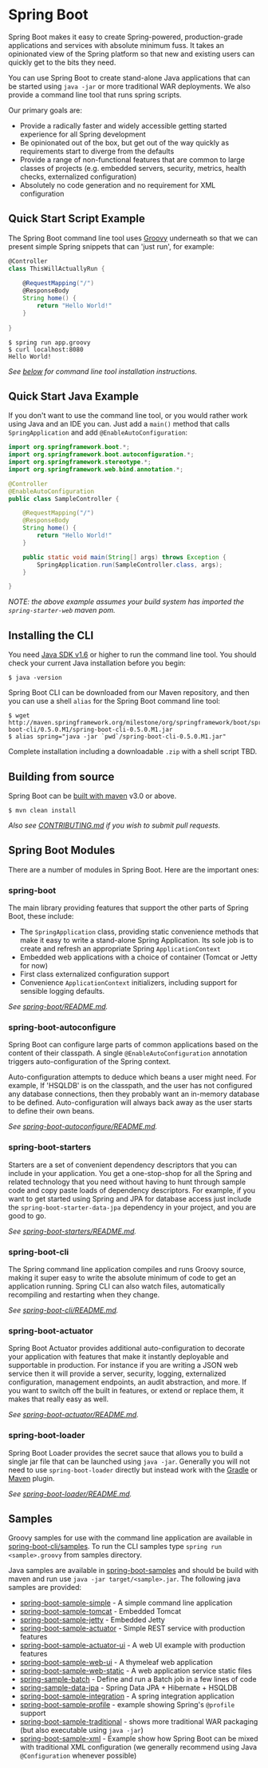 # Spring Boot
Spring Boot makes it easy to create Spring-powered, production-grade applications and 
services with absolute minimum fuss. It takes an opinionated view of the Spring platform 
so that new and existing users can quickly get to the bits they need.

You can use Spring Boot to create stand-alone Java applications that can be started using 
`java -jar` or more traditional WAR deployments. We also provide a command line tool
that runs spring scripts.

Our primary goals are:

* Provide a radically faster and widely accessible getting started experience for all
  Spring development
* Be opinionated out of the box, but get out of the way quickly as requirements start to
  diverge from the defaults
* Provide a range of non-functional features that are common to large classes of projects
  (e.g. embedded servers, security, metrics, health checks, externalized configuration)
* Absolutely no code generation and no requirement for XML configuration

## Quick Start Script Example
The Spring Boot command line tool uses [Groovy](http://groovy.codehaus.org/) underneath 
so that we can present simple Spring snippets that can 'just run', for example:

```groovy
@Controller
class ThisWillActuallyRun {
	
	@RequestMapping("/")
	@ResponseBody
	String home() {
		return "Hello World!"
	}
	
}
```

```
$ spring run app.groovy
$ curl localhost:8080
Hello World!
```

_See [below](#installing-the-cli) for command line tool installation instructions._

## Quick Start Java Example
If you don't want to use the command line tool, or you would rather work using Java and
an IDE you can. Just add a `main()` method that calls `SpringApplication` and
add `@EnableAutoConfiguration`:

```java
import org.springframework.boot.*;
import org.springframework.boot.autoconfiguration.*;
import org.springframework.stereotype.*;
import org.springframework.web.bind.annotation.*;

@Controller
@EnableAutoConfiguration
public class SampleController {

	@RequestMapping("/")
	@ResponseBody
	String home() {
		return "Hello World!"
	}

	public static void main(String[] args) throws Exception {
		SpringApplication.run(SampleController.class, args);
	}

}
```

_NOTE: the above example assumes your build system has imported the `spring-starter-web` maven pom._

## Installing the CLI
You need [Java SDK v1.6](http://www.java.com) or higher to run the command line tool. You
should check your current Java installation before you begin:

	$ java -version
	
Spring Boot CLI can be downloaded from our Maven repository, and then you can use a shell `alias` for the Spring Boot command line tool:

    $ wget http://maven.springframework.org/milestone/org/springframework/boot/spring-boot-cli/0.5.0.M1/spring-boot-cli-0.5.0.M1.jar
    $ alias spring="java -jar `pwd`/spring-boot-cli-0.5.0.M1.jar"

Complete installation including a downloadable `.zip` with a shell script TBD.

## Building from source
Spring Boot can be [built with maven](http://maven.apache.org/run-maven/index.html) v3.0
or above.

	$ mvn clean install

_Also see [CONTRIBUTING.md](CONTRIBUTING.html) if you wish to submit pull requests._

## Spring Boot Modules
There are a number of modules in Spring Boot. Here are the important ones:

### spring-boot
The main library providing features that support the other parts of Spring Boot,
these include:

* The `SpringApplication` class, providing static convenience methods that make it easy
  to write a stand-alone Spring Application. Its sole job is to create and refresh an
  appropriate Spring `ApplicationContext`
* Embedded web applications with a choice of container (Tomcat or Jetty for now)
* First class externalized configuration support
* Convenience `ApplicationContext` initializers, including support for sensible logging
  defaults.

_See [spring-boot/README.md](spring-boot/README.html)._


### spring-boot-autoconfigure
Spring Boot can configure large parts of common applications based on the content 
of their classpath. A single `@EnableAutoConfiguration` annotation triggers 
auto-configuration of the Spring context.

Auto-configuration attempts to deduce which beans a user might need. For example, If 
'HSQLDB' is on the classpath, and the user has not configured any database connections,
then they probably want an in-memory database to be defined. Auto-configuration will 
always back away as the user starts to define their own beans.

_See [spring-boot-autoconfigure/README.md](spring-boot-autoconfigure/README.html)._


### spring-boot-starters
Starters are a set of convenient dependency descriptors that you can include in
your application. You get a one-stop-shop for all the Spring and related technology
that you need without having to hunt through sample code and copy paste loads of
dependency descriptors. For example, if you want to get started using Spring and JPA for
database access just include the `spring-boot-starter-data-jpa` dependency in your 
project, and you are good to go.

_See [spring-boot-starters/README.md](spring-boot-starters/README.html)._


### spring-boot-cli
The Spring command line application compiles and runs Groovy source, making it super
easy to write the absolute minimum of code to get an application running. Spring CLI
can also watch files, automatically recompiling and restarting when they change.

*See [spring-boot-cli/README.md](spring-boot-cli/README.html).*


### spring-boot-actuator
Spring Boot Actuator provides additional auto-configuration to decorate your application 
with features that make it instantly deployable and supportable in production.  For 
instance if you are writing a JSON web service then it will provide a server, security, 
logging, externalized configuration, management endpoints, an audit abstraction, and 
more. If you want to switch off the built in features, or extend or replace them, it
makes that really easy as well.

_See [spring-boot-actuator/README.md](spring-boot-actuator/README.html)._


### spring-boot-loader
Spring Boot Loader provides the secret sauce that allows you to build a single jar file 
that can be launched using `java -jar`. Generally you will not need to use 
`spring-boot-loader`  directly but instead work with the 
[Gradle](spring-boot-tools/spring-boot-gradle-plugin/README.html) or 
[Maven](spring-boot-tools/spring-boot-maven-plugin/README.html) plugin.

_See [spring-boot-loader/README.md](spring-boot-tools/spring-boot-loader/README.html)._


## Samples
Groovy samples for use with the command line application are available in
[spring-boot-cli/samples]({{site.github}}/tree/master/spring-boot-cli/samples). To run the CLI samples type
`spring run <sample>.groovy` from samples directory.

Java samples are available in [spring-boot-samples]({{site.github}}/tree/master/spring-boot-samples) and should
be build with maven and run use `java -jar target/<sample>.jar`. The following java 
samples are provided:

* [spring-boot-sample-simple]({{site.github}}/tree/master/spring-boot-samples/spring-boot-sample-simple) -
  A simple command line application
* [spring-boot-sample-tomcat]({{site.github}}/tree/master/spring-boot-samples/spring-boot-sample-tomcat) -
  Embedded Tomcat
* [spring-boot-sample-jetty]({{site.github}}/tree/master/spring-boot-samples/spring-boot-sample-jetty) -
  Embedded Jetty
* [spring-boot-sample-actuator]({{site.github}}/tree/master/spring-boot-samples/spring-boot-sample-actuator) -
  Simple REST service with production features
* [spring-boot-sample-actuator-ui]({{site.github}}/tree/master/spring-boot-samples/spring-boot-sample-actuator-ui) -
  A web UI example with production features
* [spring-boot-sample-web-ui]({{site.github}}/tree/master/spring-boot-samples/spring-boot-sample-web-ui) -
  A thymeleaf web application
* [spring-boot-sample-web-static]({{site.github}}/tree/master/spring-boot-samples/spring-boot-sample-web-static) -
  A web application service static files
* [spring-sample-batch]({{site.github}}/tree/master/spring-boot-samples/spring-sample-batch) -
  Define and run a Batch job in a few lines of code
* [spring-sample-data-jpa]({{site.github}}/tree/master/spring-boot-samples/spring-sample-data-jpa) -
  Spring Data JPA + Hibernate + HSQLDB
* [spring-boot-sample-integration]({{site.github}}/tree/master/spring-boot-samples/spring-boot-sample-integration) -
  A spring integration application
* [spring-boot-sample-profile]({{site.github}}/tree/master/spring-boot-samples/spring-boot-sample-profile) -
  example showing Spring's `@profile` support
* [spring-boot-sample-traditional]({{site.github}}/tree/master/spring-boot-samples/spring-boot-sample-traditional) -
  shows more traditional WAR packaging
  (but also executable using `java -jar`)
* [spring-boot-sample-xml]({{site.github}}/tree/master/spring-boot-samples/spring-boot-sample-xml) -
  Example show how Spring Boot can be mixed with traditional XML configuration (we
  generally recommend using Java `@Configuration` whenever possible)
